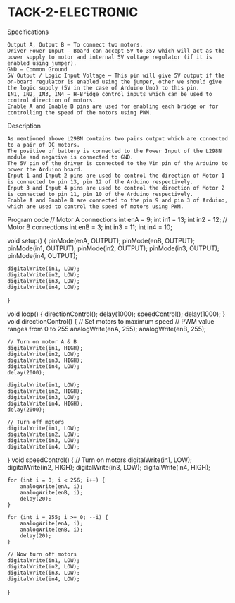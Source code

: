 # TACK-2-ELECTRONIC
Specifications

    Output A, Output B – To connect two motors.
    Driver Power Input – Board can accept 5V to 35V which will act as the power supply to motor and internal 5V voltage regulator (if it is enabled using jumper).
    GND – Common Ground
    5V Output / Logic Input Voltage – This pin will give 5V output if the on-board regulator is enabled using the jumper, other we should give the logic supply (5V in the case of Arduino Uno) to this pin.
    IN1, IN2, IN3, IN4 – H-Bridge control inputs which can be used to control direction of motors.
    Enable A and Enable B pins are used for enabling each bridge or for controlling the speed of the motors using PWM.





Description

    As mentioned above L298N contains two pairs output which are connected to a pair of DC motors.
    The positive of battery is connected to the Power Input of the L298N module and negative is connected to GND.
    The 5V pin of the driver is connected to the Vin pin of the Arduino to power the Arduino board.
    Input 1 and Input 2 pins are used to control the direction of Motor 1 is connected to pin 13, pin 12 of the Arduino respectively.
    Input 3 and Input 4 pins are used to control the direction of Motor 2 is connected to pin 11, pin 10 of the Arduino respectively.
    Enable A and Enable B are connected to the pin 9 and pin 3 of Arduino, which are used to control the speed of motors using PWM.


Program code
// Motor A connections
int enA = 9;
int in1 = 13;
int in2 = 12;
// Motor B connections
int enB = 3;
int in3 = 11;
int in4 = 10;

void setup() {
    pinMode(enA, OUTPUT);
    pinMode(enB, OUTPUT);
    pinMode(in1, OUTPUT);
    pinMode(in2, OUTPUT);
    pinMode(in3, OUTPUT);
    pinMode(in4, OUTPUT);
	
    digitalWrite(in1, LOW);
    digitalWrite(in2, LOW);
    digitalWrite(in3, LOW);
    digitalWrite(in4, LOW);
}

void loop() {
    directionControl();
    delay(1000);
    speedControl();
    delay(1000);
}
void directionControl() {
    // Set motors to maximum speed
    // PWM value ranges from 0 to 255
    analogWrite(enA, 255);
    analogWrite(enB, 255);

    // Turn on motor A & B
    digitalWrite(in1, HIGH);
    digitalWrite(in2, LOW);
    digitalWrite(in3, HIGH);
    digitalWrite(in4, LOW);
    delay(2000);

    digitalWrite(in1, LOW);
    digitalWrite(in2, HIGH);
    digitalWrite(in3, LOW);
    digitalWrite(in4, HIGH);
    delay(2000);
	
    // Turn off motors
    digitalWrite(in1, LOW);
    digitalWrite(in2, LOW);
    digitalWrite(in3, LOW);
    digitalWrite(in4, LOW);
}
void speedControl() {
    // Turn on motors
    digitalWrite(in1, LOW);
    digitalWrite(in2, HIGH);
    digitalWrite(in3, LOW);
    digitalWrite(in4, HIGH);
	
    for (int i = 0; i < 256; i++) {
        analogWrite(enA, i);
        analogWrite(enB, i);
        delay(20);
    }
	
    for (int i = 255; i >= 0; --i) {
        analogWrite(enA, i);
        analogWrite(enB, i);
        delay(20);
    }
	
    // Now turn off motors
    digitalWrite(in1, LOW);
    digitalWrite(in2, LOW);
    digitalWrite(in3, LOW);
    digitalWrite(in4, LOW);
}
 









